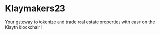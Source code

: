 # Klaymakers23
Your gateway to tokenize and trade real estate properties with ease on the Klaytn blockchain! 
